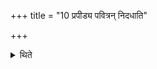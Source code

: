 +++
title = "10 प्रपीड्य पवित्रन् निदधाति"

+++

<details><summary>थिते</summary>

10. Having squeezed the strainer (over the Droṇakalaśa) he keeps it down.  
</details>
